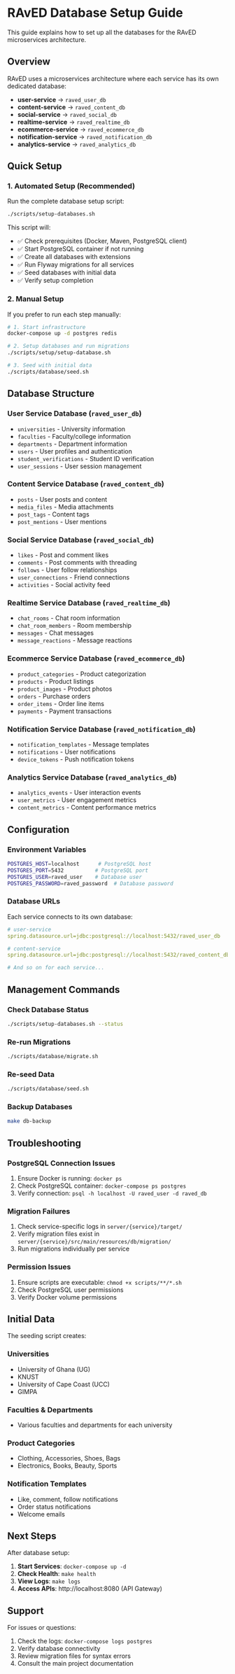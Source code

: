 # RAvED Database Setup Guide

This guide explains how to set up all the databases for the RAvED microservices architecture.

## Overview

RAvED uses a microservices architecture where each service has its own dedicated database:

- **user-service** → `raved_user_db`
- **content-service** → `raved_content_db`
- **social-service** → `raved_social_db`
- **realtime-service** → `raved_realtime_db`
- **ecommerce-service** → `raved_ecommerce_db`
- **notification-service** → `raved_notification_db`
- **analytics-service** → `raved_analytics_db`

## Quick Setup

### 1. Automated Setup (Recommended)

Run the complete database setup script:

```bash
./scripts/setup-databases.sh
```

This script will:
- ✅ Check prerequisites (Docker, Maven, PostgreSQL client)
- ✅ Start PostgreSQL container if not running
- ✅ Create all databases with extensions
- ✅ Run Flyway migrations for all services
- ✅ Seed databases with initial data
- ✅ Verify setup completion

### 2. Manual Setup

If you prefer to run each step manually:

```bash
# 1. Start infrastructure
docker-compose up -d postgres redis

# 2. Setup databases and run migrations
./scripts/setup/setup-database.sh

# 3. Seed with initial data
./scripts/database/seed.sh
```

## Database Structure

### User Service Database (`raved_user_db`)
- `universities` - University information
- `faculties` - Faculty/college information
- `departments` - Department information
- `users` - User profiles and authentication
- `student_verifications` - Student ID verification
- `user_sessions` - User session management

### Content Service Database (`raved_content_db`)
- `posts` - User posts and content
- `media_files` - Media attachments
- `post_tags` - Content tags
- `post_mentions` - User mentions

### Social Service Database (`raved_social_db`)
- `likes` - Post and comment likes
- `comments` - Post comments with threading
- `follows` - User follow relationships
- `user_connections` - Friend connections
- `activities` - Social activity feed

### Realtime Service Database (`raved_realtime_db`)
- `chat_rooms` - Chat room information
- `chat_room_members` - Room membership
- `messages` - Chat messages
- `message_reactions` - Message reactions

### Ecommerce Service Database (`raved_ecommerce_db`)
- `product_categories` - Product categorization
- `products` - Product listings
- `product_images` - Product photos
- `orders` - Purchase orders
- `order_items` - Order line items
- `payments` - Payment transactions

### Notification Service Database (`raved_notification_db`)
- `notification_templates` - Message templates
- `notifications` - User notifications
- `device_tokens` - Push notification tokens

### Analytics Service Database (`raved_analytics_db`)
- `analytics_events` - User interaction events
- `user_metrics` - User engagement metrics
- `content_metrics` - Content performance metrics

## Configuration

### Environment Variables

```bash
POSTGRES_HOST=localhost      # PostgreSQL host
POSTGRES_PORT=5432          # PostgreSQL port
POSTGRES_USER=raved_user    # Database user
POSTGRES_PASSWORD=raved_password  # Database password
```

### Database URLs

Each service connects to its own database:

```yaml
# user-service
spring.datasource.url=jdbc:postgresql://localhost:5432/raved_user_db

# content-service
spring.datasource.url=jdbc:postgresql://localhost:5432/raved_content_db

# And so on for each service...
```

## Management Commands

### Check Database Status
```bash
./scripts/setup-databases.sh --status
```

### Re-run Migrations
```bash
./scripts/database/migrate.sh
```

### Re-seed Data
```bash
./scripts/database/seed.sh
```

### Backup Databases
```bash
make db-backup
```

## Troubleshooting

### PostgreSQL Connection Issues
1. Ensure Docker is running: `docker ps`
2. Check PostgreSQL container: `docker-compose ps postgres`
3. Verify connection: `psql -h localhost -U raved_user -d raved_db`

### Migration Failures
1. Check service-specific logs in `server/{service}/target/`
2. Verify migration files exist in `server/{service}/src/main/resources/db/migration/`
3. Run migrations individually per service

### Permission Issues
1. Ensure scripts are executable: `chmod +x scripts/**/*.sh`
2. Check PostgreSQL user permissions
3. Verify Docker volume permissions

## Initial Data

The seeding script creates:

### Universities
- University of Ghana (UG)
- KNUST
- University of Cape Coast (UCC)
- GIMPA

### Faculties & Departments
- Various faculties and departments for each university

### Product Categories
- Clothing, Accessories, Shoes, Bags
- Electronics, Books, Beauty, Sports

### Notification Templates
- Like, comment, follow notifications
- Order status notifications
- Welcome emails

## Next Steps

After database setup:

1. **Start Services**: `docker-compose up -d`
2. **Check Health**: `make health`
3. **View Logs**: `make logs`
4. **Access APIs**: http://localhost:8080 (API Gateway)

## Support

For issues or questions:
1. Check the logs: `docker-compose logs postgres`
2. Verify database connectivity
3. Review migration files for syntax errors
4. Consult the main project documentation

